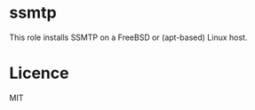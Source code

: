 ssmtp
=====

This role installs SSMTP on a FreeBSD or (apt-based) Linux host.

Licence
=======

MIT
